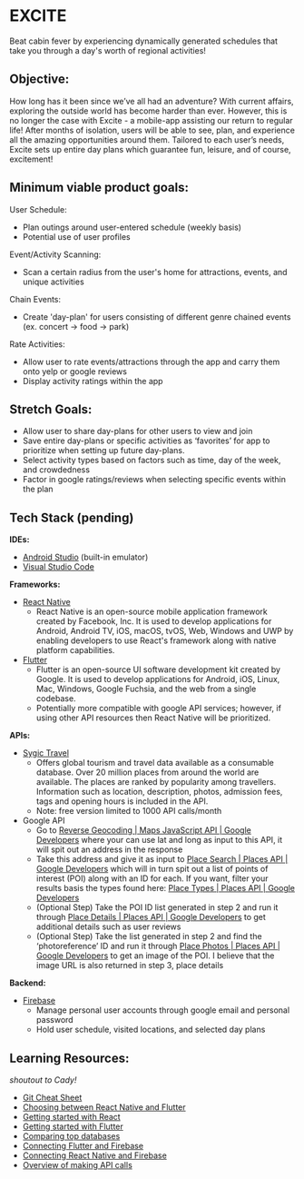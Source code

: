 # EXCITE
Beat cabin fever by experiencing dynamically generated schedules that take you through a day's worth of regional activities!

## Objective:
How long has it been since we’ve all had an adventure? With current affairs, exploring the outside world has become harder than ever. However, this is no longer the case with Excite - a mobile-app assisting our return to regular life! After months of isolation, users will be able to see, plan, and experience all the amazing opportunities around them. Tailored to each user’s needs, Excite sets up entire day plans which guarantee fun, leisure, and of course, excitement!

## Minimum viable product goals:
User Schedule:
-	Plan outings around user-entered schedule (weekly basis)
-	Potential use of user profiles

Event/Activity Scanning:
-	Scan a certain radius from the user's home for attractions, events, and unique activities

Chain Events:
-	Create 'day-plan' for users consisting of different genre chained events (ex. concert -> food -> park)

Rate Activities:
- Allow user to rate events/attractions through the app and carry them onto yelp or google reviews
- Display activity ratings within the app

## Stretch Goals:
- Allow user to share day-plans for other users to view and join
- Save entire day-plans or specific activities as ‘favorites’ for app to prioritize when setting up future day-plans.
- Select activity types based on factors such as time, day of the week, and crowdedness
- Factor in google ratings/reviews when selecting specific events within the plan

## Tech Stack (pending)
**IDEs:**
- [Android Studio](https://developer.android.com/studio) (built-in emulator)
- [Visual Studio Code](https://code.visualstudio.com/)

**Frameworks:**
- [React Native](https://facebook.github.io/react-native/)
    - React Native is an open-source mobile application framework created by Facebook, Inc. It is used to develop applications for Android, Android TV, iOS, macOS, tvOS, Web, Windows and UWP by enabling developers to use React's framework along with native platform capabilities.
- [Flutter](https://flutter.dev/)
    - Flutter is an open-source UI software development kit created by Google. It is used to develop applications for Android, iOS, Linux, Mac, Windows, Google Fuchsia, and the web from a single codebase.
    - Potentially more compatible with google API services; however, if using other API resources then React Native will be prioritized.

**APIs:**
-	[Sygic Travel](https://travel.sygic.com/en/b2b)
    - Offers global tourism and travel data available as a consumable database. Over 20 million places from around the world are available. The places are ranked by popularity among travellers. Information such as location, description, photos, admission fees, tags and opening hours is included in the API.
    - Note: free version limited to 1000 API calls/month
-	Google API
    - Go to [Reverse Geocoding | Maps JavaScript API | Google Developers](https://developers.google.com/maps/documentation/javascript/examples/geocoding-reverse ) where your can use lat and long as input to this API, it will spit out an address in the response
    - Take this address and give it as input to [Place Search | Places API | Google Developers](https://developers.google.com/places/web-service/search) which will in turn spit out a list of points of interest (POI) along with an ID for each. If you want, filter your results basis the types found here: [Place Types | Places API | Google Developers](https://developers.google.com/places/web-service/supported_types)
    - (Optional Step) Take the POI ID list generated in step 2 and run it through [Place Details | Places API | Google Developers](https://developers.google.com/places/web-service/details) to get additional details such as user reviews
    - (Optional Step) Take the list generated in step 2 and find the ‘photoreference’ ID and run it through [Place Photos | Places API | Google Developers](https://developers.google.com/places/web-service/photos) to get an image of the POI. I believe that the image URL is also returned in step 3, place details

**Backend:**
- [Firebase](https://firebase.google.com/)
    - Manage personal user accounts through google email and personal password
    - Hold user schedule, visited locations, and selected day plans

## Learning Resources:
*shoutout to Cady!*
-   [Git Cheat Sheet](https://education.github.com/git-cheat-sheet-education.pdf)
-	[Choosing between React Native and Flutter](https://hackr.io/blog/react-native-vs-flutter)
-	[Getting started with React](https://facebook.github.io/react-native/docs/getting-started)
-	[Getting started with Flutter](https://flutter.dev/docs/get-started/install)
-	[Comparing top databases](https://dzone.com/articles/firebase-vs-mongodb-which-database-to-use-for-your)
-	[Connecting Flutter and Firebase](https://firebase.google.com/docs/flutter/setup)
-	[Connecting React Native and Firebase](https://blog.jscrambler.com/integrating-firebase-with-react-native/)
-	[Overview of making API calls](https://snipcart.com/blog/apis-integration-usage-benefits)
